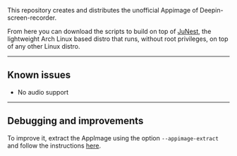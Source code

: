 This repository creates and distributes the unofficial Appimage of Deepin-screen-recorder.

From here you can download the scripts to build on top of [JuNest](https://github.com/fsquillace/junest), the lightweight Arch Linux based distro that runs, without root privileges, on top of any other Linux distro.

---------------------------------

## Known issues

- No audio support

---------------------------------

## Debugging and improvements

To improve it, extract the AppImage using the option `--appimage-extract` and follow the instructions [here](https://github.com/ivan-hc/ArchImage#troubleshooting).
